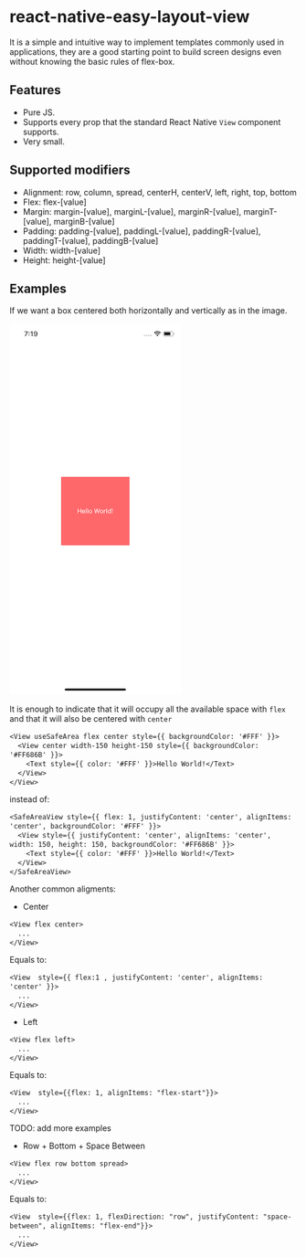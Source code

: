 # react-native-easy-layout-view

It is a simple and intuitive way to implement templates commonly used in applications, they are a good starting point to build screen designs even without knowing the basic rules of flex-box.

## Features
- Pure JS.
- Supports every prop that the standard React Native `View` component supports.
- Very small.

## Supported modifiers
- Alignment: row, column, spread, centerH, centerV, left, right, top, bottom
- Flex: flex-[value]
- Margin: margin-[value], marginL-[value], marginR-[value], marginT-[value], marginB-[value]
- Padding: padding-[value], paddingL-[value], paddingR-[value], paddingT-[value], paddingB-[value]
- Width: width-[value]
- Height: height-[value]

## Examples

If we want a box centered both horizontally and vertically as in the image.

<img src='./assets/center.png' />


It is enough to indicate that it will occupy all the available space with `flex` and that it will also be centered with `center`
```
<View useSafeArea flex center style={{ backgroundColor: '#FFF' }}>
  <View center width-150 height-150 style={{ backgroundColor: '#FF686B' }}>
    <Text style={{ color: '#FFF' }}>Hello World!</Text>
  </View>
</View>
```
instead of:
```
<SafeAreaView style={{ flex: 1, justifyContent: 'center', alignItems: 'center', backgroundColor: '#FFF' }}>
  <View style={{ justifyContent: 'center', alignItems: 'center', width: 150, height: 150, backgroundColor: '#FF686B' }}>
    <Text style={{ color: '#FFF' }}>Hello World!</Text>
  </View>
</SafeAreaView>
```

Another common aligments:
- Center
```
<View flex center>
  ...
</View>
```
Equals to:
```
<View  style={{ flex:1 , justifyContent: 'center', alignItems: 'center' }}>
  ...
</View>
```

- Left
```
<View flex left>
  ...
</View>
```
Equals to:
```
<View  style={{flex: 1, alignItems: "flex-start"}}>
  ...
</View>
```

TODO: add more examples

- Row + Bottom + Space Between
```
<View flex row bottom spread>
  ...
</View>
```
Equals to:
```
<View  style={{flex: 1, flexDirection: "row", justifyContent: "space-between", alignItems: "flex-end"}}>
  ...
</View>
```

